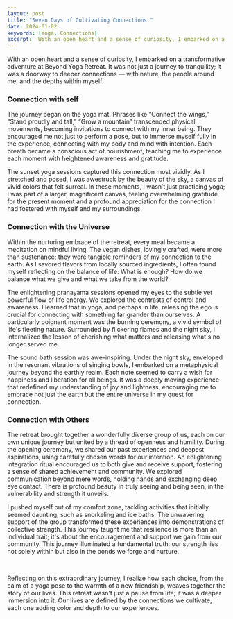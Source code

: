 ```yaml
---
layout: post
title: "Seven Days of Cultivating Connections "
date: 2024-01-02
keywords: [Yoga, Connections]
excerpt:  With an open heart and a sense of curiosity, I embarked on a transformative adventure at Beyond Yoga Retreat. It was not just a journey to tranquility; it was a doorway to deeper connections — with nature, the people around me, and the depths within myself.
---
```


With an open heart and a sense of curiosity, I embarked on a transformative adventure at Beyond Yoga Retreat. It was not just a journey to tranquility; it was a doorway to deeper connections — with nature, the people around me, and the depths within myself.

### Connection with self

The journey began on the yoga mat. Phrases like “Connect the wings,” “Stand proudly and tall,” “Grow a mountain” transcended physical movements, becoming invitations to connect with my inner being. They encouraged me not just to perform a pose, but to immerse myself fully in the experience, connecting with my body and mind with intention. Each breath became a conscious act of nourishment, teaching me to experience each moment with heightened awareness and gratitude.

The sunset yoga sessions captured this connection most vividly. As I stretched and posed, I was awestruck by the beauty of the sky, a canvas of vivid colors that felt surreal. In these moments, I wasn’t just practicing yoga; I was part of a larger, magnificent canvas, feeling overwhelming gratitude for the present moment and a profound appreciation for the connection I had fostered with myself and my surroundings.

### Connection with the Universe 

Within the nurturing embrace of the retreat, every meal became a meditation on mindful living. The vegan dishes, lovingly crafted, were more than sustenance; they were tangible reminders of my connection to the earth. As I savored flavors from locally sourced ingredients, I often found myself reflecting on the balance of life: What is enough? How do we balance what we give and what we take from the world?

The enlightening pranayama sessions opened my eyes to the subtle yet powerful flow of life energy. We explored the contrasts of control and awareness. I learned that in yoga, and perhaps in life, releasing the ego is crucial for connecting with something far grander than ourselves. A particularly poignant moment was the burning ceremony, a vivid symbol of life's fleeting nature. Surrounded by flickering flames and the night sky, I internalized the lesson of cherishing what matters and releasing what's no longer served me.

The sound bath session was awe-inspiring. Under the night sky, enveloped in the resonant vibrations of singing bowls, I embarked on a metaphysical journey beyond the earthly realm. Each note seemed to carry a wish for happiness and liberation for all beings. It was a deeply moving experience that redefined my understanding of joy and lightness, encouraging me to embrace not just the earth but the entire universe in my quest for connection.

### Connection with Others

The retreat brought together a wonderfully diverse group of us, each on our own unique journey but united by a thread of openness and humility. During the opening ceremony, we shared our past experiences and deepest aspirations, using carefully chosen words for our intention. An enlightening integration ritual encouraged us to both give and receive support, fostering a sense of shared achievement and community. We explored communication beyond mere words, holding hands and exchanging deep eye contact. There is profound beauty in truly seeing and being seen, in the vulnerability and strength it unveils.

I pushed myself out of my comfort zone, tackling activities that initially seemed daunting, such as snorkeling and ice baths. The unwavering support of the group transformed these experiences into demonstrations of collective strength. This journey taught me that resilience is more than an individual trait; it's about the encouragement and support we gain from our community. This journey illuminated a fundamental truth: our strength lies not solely within but also in the bonds we forge and nurture.

&nbsp;

Reflecting on this extraordinary journey, I realize how each choice, from the calm of a yoga pose to the warmth of a new friendship, weaves together the story of our lives. This retreat wasn't just a pause from life; it was a deeper immersion into it. Our lives are defined by the connections we cultivate, each one adding color and depth to our experiences.
